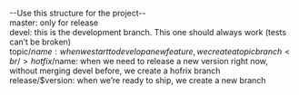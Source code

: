 --Use this structure for the project--
<br/>
master: only for release<br/>
devel: this is the development branch. This one should always work (tests can’t be broken)<br/>
topic/$name: when we start to develop a new feature, we create a topic branch<br/>
hotfix/$name: when we need to release a new version right now, without merging devel before, we create a hofrix branch<br/>
release/$version: when we’re ready to ship, we create a new branch<br/>
